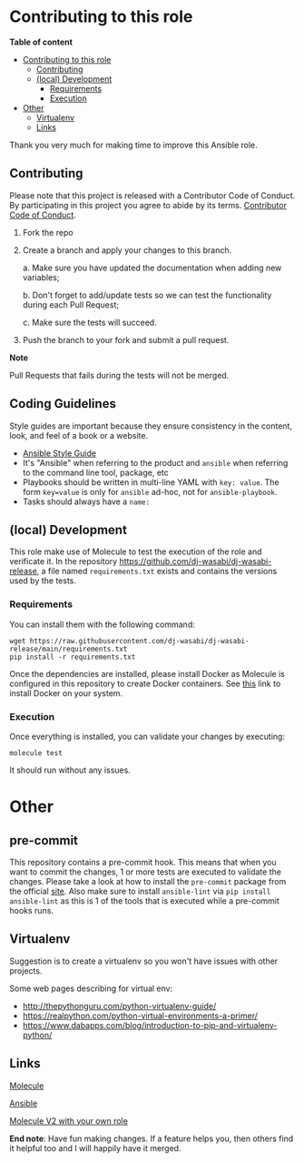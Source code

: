 # Contributing to this role

**Table of content**

- [Contributing to this role](#contributing-to-this-role)
  * [Contributing](#contributing)
  * [(local) Development](#-local--development)
    + [Requirements](#requirements)
    + [Execution](#execution)
- [Other](#other)
  * [Virtualenv](#virtualenv)
  * [Links](#links)

Thank you very much for making time to improve this Ansible role.

## Contributing

Please note that this project is released with a Contributor Code of Conduct. By participating in this project you agree to abide by its terms. [Contributor Code of Conduct](https://docs.ansible.com/ansible/devel/community/code_of_conduct.html).

1. Fork the repo

2. Create a branch and apply your changes to this branch.

    a. Make sure you have updated the documentation when adding new variables;

    b. Don't forget to add/update tests so we can test the functionality during each Pull Request;

    c. Make sure the tests will succeed.

3. Push the branch to your fork and submit a pull request.

**Note**

Pull Requests that fails during the tests will not be merged.

## Coding Guidelines

Style guides are important because they ensure consistency in the content, look, and feel of a book or a website.

* [Ansible Style Guide](http://docs.ansible.com/ansible/latest/dev_guide/style_guide/)
* It's "Ansible" when referring to the product and ``ansible`` when referring to the command  line tool, package, etc
* Playbooks should be written in multi-line YAML with ``key: value``. The form ``key=value`` is only for ``ansible`` ad-hoc, not for ``ansible-playbook``.
* Tasks should always have a ``name:``

## (local) Development

This role make use of Molecule to test the execution of the role and verificate it. In the repository https://github.com/dj-wasabi/dj-wasabi-release, a file named `requirements.txt` exists and contains the versions used by the tests.

### Requirements

You can install them with the following command:

```
wget https://raw.githubusercontent.com/dj-wasabi/dj-wasabi-release/main/requirements.txt
pip install -r requirements.txt
```

Once the dependencies are installed, please install Docker as Molecule is configured in this repository to create Docker containers. See [this](https://docs.docker.com/install/) link to install Docker on your system.

### Execution

Once everything is installed, you can validate your changes by executing:
```
molecule test
```

It should run without any issues.

# Other

## pre-commit

This repository contains a pre-commit hook. This means that when you want to commit the changes, 1 or more tests are executed to validate the changes. Please take a look at how to install the `pre-commit` package from the official [site](https://pre-commit.com/). Also make sure to install `ansible-lint` via `pip install ansible-lint` as this is 1 of the tools that is executed while a pre-commit hooks runs.

## Virtualenv

Suggestion is to create a virtualenv so you won't have issues with other projects.

Some web pages describing for virtual env:

* http://thepythonguru.com/python-virtualenv-guide/
* https://realpython.com/python-virtual-environments-a-primer/
* https://www.dabapps.com/blog/introduction-to-pip-and-virtualenv-python/

## Links

[Molecule](https://molecule.readthedocs.io/)

[Ansible](https://www.ansible.com/)

[Molecule V2 with your own role](https://werner-dijkerman.nl/2017/09/05/using-molecule-v2-to-test-ansible-roles/)

**End note**: Have fun making changes. If a feature helps you, then others find it helpful too and I will happily have it merged.
